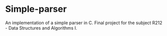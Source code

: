 # Simple-parser
An implementation of a simple parser in C. Final project for the subject R212 - Data Structures and Algorithms I.